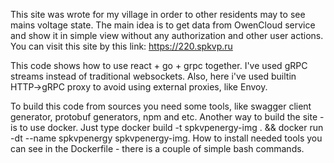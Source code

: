 This site was wrote for my village in order to other residents may to see mains voltage state. The main idea is to get data from OwenCloud service and show it in simple view without any authorization and other user actions. You can visit this site by this link: https://220.spkvp.ru

This code shows how to use react + go + grpc together. I've used gRPC streams instead of traditional websockets. Also, here i've used builtin HTTP->gRPC proxy to avoid using external proxies, like Envoy.

To build this code from sources you need some tools, like swagger client generator, protobuf generators, npm and etc. Another way to build the site - is to use docker. Just type docker build -t spkvpenergy-img .  && docker run -dt --name spkvpenergy spkvpenergy-img. How to install needed tools you can see in the Dockerfile - there is a couple of simple bash commands.
